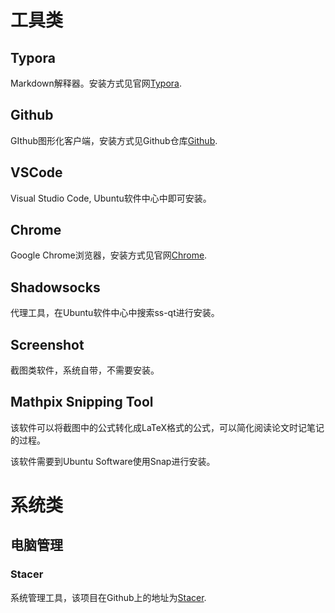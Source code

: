 # 工具类

## Typora

Markdown解释器。安装方式见官网[Typora](https://typora.io/).

## Github

GIthub图形化客户端，安装方式见Github仓库[Github](https://github.com/shiftkey/desktop).

## VSCode

Visual Studio Code, Ubuntu软件中心中即可安装。

## Chrome

Google Chrome浏览器，安装方式见官网[Chrome](https://www.google.cn/chrome/index.html).

## Shadowsocks

代理工具，在Ubuntu软件中心中搜索ss-qt进行安装。

## Screenshot

截图类软件，系统自带，不需要安装。

## Mathpix Snipping Tool

该软件可以将截图中的公式转化成LaTeX格式的公式，可以简化阅读论文时记笔记的过程。

该软件需要到Ubuntu Software使用Snap进行安装。


# 系统类

## 电脑管理

### Stacer

系统管理工具，该项目在Github上的地址为[Stacer](https://github.com/oguzhaninan/Stacer).